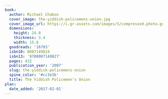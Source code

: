 ```yaml
---
book:
  author: Michael Chabon
  cover_image: the-yiddish-policemens-union.jpg
  cover_image_url: https://i.gr-assets.com/images/S/compressed.photo.goodreads.com/books/1557172798l/16703._SX98_.jpg
  dimensions:
    height: 24.0
    thickness: 3.4
    width: 15.6
  goodreads: '16703'
  isbn10: 0007149824
  isbn13: '9780007149827'
  pages: 432
  publication_year: '2007'
  slug: the-yiddish-policemens-union
  spine_color: '#cc3e3b'
  title: The Yiddish Policemen's Union
plan:
  date_added: '2017-02-01'
---
```

